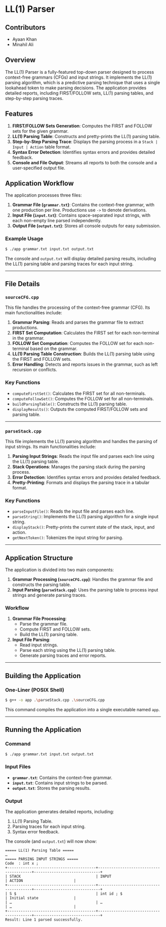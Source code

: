 ﻿# LL(1) Parser

## Contributors
- Ayaan Khan
- Minahil Ali

## Overview
The LL(1) Parser is a fully-featured top-down parser designed to process context-free grammars (CFGs) and input strings. It implements the LL(1) parsing algorithm, which is a predictive parsing technique that uses a single lookahead token to make parsing decisions. The application provides detailed reports, including FIRST/FOLLOW sets, LL(1) parsing tables, and step-by-step parsing traces.

## Features
1. **FIRST/FOLLOW Sets Generation**: Computes the FIRST and FOLLOW sets for the given grammar.
2. **LL(1) Parsing Table**: Constructs and pretty-prints the LL(1) parsing table.
3. **Step-by-Step Parsing Trace**: Displays the parsing process in a `Stack | Input | Action` table format.
4. **Syntax Error Detection**: Identifies syntax errors and provides detailed feedback.
5. **Console and File Output**: Streams all reports to both the console and a user-specified output file.

## Application Workflow
The application processes three files:
1. **Grammar File (`grammar.txt`)**: Contains the context-free grammar, with one production per line. Productions use `->` to denote derivations.
2. **Input File (`input.txt`)**: Contains space-separated input strings, with each non-empty line parsed independently.
3. **Output File (`output.txt`)**: Stores all console outputs for easy submission.

### Example Usage
```bash
$ ./app grammar.txt input.txt output.txt
```
The console and `output.txt` will display detailed parsing results, including the LL(1) parsing table and parsing traces for each input string.

---

## File Details

### `sourceCFG.cpp`
This file handles the processing of the context-free grammar (CFG). Its main functionalities include:
1. **Grammar Parsing**: Reads and parses the grammar file to extract productions.
2. **FIRST Set Computation**: Calculates the FIRST set for each non-terminal in the grammar.
3. **FOLLOW Set Computation**: Computes the FOLLOW set for each non-terminal based on the grammar.
4. **LL(1) Parsing Table Construction**: Builds the LL(1) parsing table using the FIRST and FOLLOW sets.
5. **Error Handling**: Detects and reports issues in the grammar, such as left recursion or conflicts.

### Key Functions
- `computeFirstSet()`: Calculates the FIRST set for all non-terminals.
- `computeFollowSet()`: Computes the FOLLOW set for all non-terminals.
- `buildParsingTable()`: Constructs the LL(1) parsing table.
- `displayResults()`: Outputs the computed FIRST/FOLLOW sets and parsing table.

---

### `parseStack.cpp`
This file implements the LL(1) parsing algorithm and handles the parsing of input strings. Its main functionalities include:
1. **Parsing Input Strings**: Reads the input file and parses each line using the LL(1) parsing table.
2. **Stack Operations**: Manages the parsing stack during the parsing process.
3. **Error Detection**: Identifies syntax errors and provides detailed feedback.
4. **Pretty-Printing**: Formats and displays the parsing trace in a tabular format.

### Key Functions
- `parseInputFile()`: Reads the input file and parses each line.
- `parseString()`: Implements the LL(1) parsing algorithm for a single input string.
- `displayStack()`: Pretty-prints the current state of the stack, input, and action.
- `getNextToken()`: Tokenizes the input string for parsing.

---

## Application Structure
The application is divided into two main components:
1. **Grammar Processing (`sourceCFG.cpp`)**: Handles the grammar file and constructs the parsing table.
2. **Input Parsing (`parseStack.cpp`)**: Uses the parsing table to process input strings and generate parsing traces.

### Workflow
1. **Grammar File Processing**:
   - Parse the grammar file.
   - Compute FIRST and FOLLOW sets.
   - Build the LL(1) parsing table.
2. **Input File Parsing**:
   - Read input strings.
   - Parse each string using the LL(1) parsing table.
   - Generate parsing traces and error reports.

---

## Building the Application
### One-Liner (POSIX Shell)
```bash
$ g++ -o app .\parseStack.cpp .\sourceCFG.cpp
```
This command compiles the application into a single executable named `app`.

---

## Running the Application
### Command
```bash
$ ./app grammar.txt input.txt output.txt
```
### Input Files
- **`grammar.txt`**: Contains the context-free grammar.
- **`input.txt`**: Contains input strings to be parsed.
- **`output.txt`**: Stores the parsing results.

### Output
The application generates detailed reports, including:
1. LL(1) Parsing Table.
2. Parsing traces for each input string.
3. Syntax error feedback.

The console (and `output.txt`) will now show:

```
===== LL(1) Parsing Table =====
…
===== PARSING INPUT STRINGS =====
Code  : int x ;
+----------------------------------------+----------------------------------------+------------------------------+
| STACK                                  | INPUT                                  | ACTION                       |
+----------------------------------------+----------------------------------------+------------------------------+
| S $                                    | int id ; $                             | Initial state                |
| …                                      | …                                      | …                            |
+----------------------------------------+----------------------------------------+------------------------------+
Result: Line 1 parsed successfully.
```

